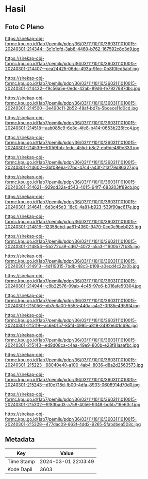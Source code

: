 # Hasil

## Foto C Plano

https://sirekap-obj-formc.kpu.go.id/1ab7/pemilu/pdpr/36/03/11/10/10/3603111010015-20240301-214344--3c1c1cfd-3ab8-4460-b762-167592c8c3d9.jpg

https://sirekap-obj-formc.kpu.go.id/1ab7/pemilu/pdpr/36/03/11/10/10/3603111010015-20240301-214407--cea24425-06dc-493a-9fec-0b8f0fed5abf.jpg

https://sirekap-obj-formc.kpu.go.id/1ab7/pemilu/pdpr/36/03/11/10/10/3603111010015-20240301-214432--f9c56a5e-0edc-42ab-89d6-fe7927687dbc.jpg

https://sirekap-obj-formc.kpu.go.id/1ab7/pemilu/pdpr/36/03/11/10/10/3603111010015-20240301-214500--3e490c11-2b52-48af-bd7a-5bcece11d0cd.jpg

https://sirekap-obj-formc.kpu.go.id/1ab7/pemilu/pdpr/36/03/11/10/10/3603111010015-20240301-214518--aab085c9-6e3c-4fe8-b414-0653b226fcc4.jpg

https://sirekap-obj-formc.kpu.go.id/1ab7/pemilu/pdpr/36/03/11/10/10/3603111010015-20240301-214539--51f59fbb-fedc-455d-b8c2-eb9de489e333.jpg

https://sirekap-obj-formc.kpu.go.id/1ab7/pemilu/pdpr/36/03/11/10/10/3603111010015-20240301-214602--3bf08e6a-27bc-47c4-a43f-213f79d86327.jpg

https://sirekap-obj-formc.kpu.go.id/1ab7/pemilu/pdpr/36/03/11/10/10/3603111010015-20240301-214621--929dd32a-d543-4015-94f7-683203ff89cb.jpg

https://sirekap-obj-formc.kpu.go.id/1ab7/pemilu/pdpr/36/03/11/10/10/3603111010015-20240301-214641--6d3d45d3-18c0-4a81-b923-539f90ac617e.jpg

https://sirekap-obj-formc.kpu.go.id/1ab7/pemilu/pdpr/36/03/11/10/10/3603111010015-20240301-214816--12358cbd-aa61-4360-9470-0ce0c9beb023.jpg

https://sirekap-obj-formc.kpu.go.id/1ab7/pemilu/pdpr/36/03/11/10/10/3603111010015-20240301-214854--5b272ca9-cd67-4072-a5a3-f1600b77fb85.jpg

https://sirekap-obj-formc.kpu.go.id/1ab7/pemilu/pdpr/36/03/11/10/10/3603111010015-20240301-214913--4d119315-7bdb-48c3-b109-a0ecd4c22a0b.jpg

https://sirekap-obj-formc.kpu.go.id/1ab7/pemilu/pdpr/36/03/11/10/10/3603111010015-20240301-214944--c9b22576-09ab-4c45-97c6-b016afe50304.jpg

https://sirekap-obj-formc.kpu.go.id/1ab7/pemilu/pdpr/36/03/11/10/10/3603111010015-20240301-215056--db7c6a00-5555-440a-a4c2-0ff85e4959f4.jpg

https://sirekap-obj-formc.kpu.go.id/1ab7/pemilu/pdpr/36/03/11/10/10/3603111010015-20240301-215119--ac6e0157-85f4-4995-a819-3492e601c69c.jpg

https://sirekap-obj-formc.kpu.go.id/1ab7/pemilu/pdpr/36/03/11/10/10/3603111010015-20240301-215143--ed9d08ca-c4aa-49e9-800b-e28f81aaafbc.jpg

https://sirekap-obj-formc.kpu.go.id/1ab7/pemilu/pdpr/36/03/11/10/10/3603111010015-20240301-215223--98040e40-a100-4ab4-8036-d8a2d2563573.jpg

https://sirekap-obj-formc.kpu.go.id/1ab7/pemilu/pdpr/36/03/11/10/10/3603111010015-20240301-215243--d10e718d-fb00-4dfa-8933-0608914d70d0.jpg

https://sirekap-obj-formc.kpu.go.id/1ab7/pemilu/pdpr/36/03/11/10/10/3603111010015-20240301-215302--9f83bad3-a758-4056-9348-bd5b716e63cf.jpg

https://sirekap-obj-formc.kpu.go.id/1ab7/pemilu/pdpr/36/03/11/10/10/3603111010015-20240301-215328--477dac09-663f-4dd2-9265-5fabdbea508c.jpg


## Metadata

| Key        | Value               |
| ---------- | ------------------- |
| Time Stamp | 2024-03-01 22:03:49 |
| Kode Dapil | 3603                |



